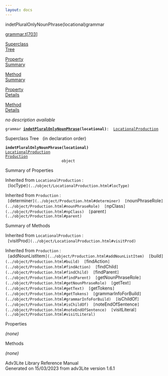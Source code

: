 ```yaml
---
layout: docs
---
```

<span class="title">indetPluralOnlyNounPhrase(locational)</span><span class="type">grammar</span>

[grammar.t](../file/grammar.t.html)\[[703](../source/grammar.t.html#703)\]

[Superclass  
Tree](#_SuperClassTree_)

[Property  
Summary](#_PropSummary_)

[Method  
Summary](#_MethodSummary_)

[Property  
Details](#_Properties_)

[Method  
Details](#_Methods_)



*no description available*

`grammar `**[`indetPluralOnlyNounPhrase`](../object/indetPluralOnlyNounPhrase.html)`(locational)`**` :   `[`LocationalProduction`](../object/LocationalProduction.html)



<span id="_SuperClassTree_"></span>



<span class="hdln">Superclass Tree</span>   (in declaration order)



**`indetPluralOnlyNounPhrase(locational)`**  
[`LocationalProduction`](../object/LocationalProduction.html)  
[`Production`](../object/Production.html)  
`                         object`  
<span id="_PropSummary_"></span>



<span class="hdln">Summary of Properties</span>  





Inherited from `LocationalProduction` :  
` [`locType`](../object/LocationalProduction.html#locType)  `

Inherited from `Production` :  
` [`determiner`](../object/Production.html#determiner)  [`nounPhraseRole`](../object/Production.html#nounPhraseRole)  [`npClass`](../object/Production.html#npClass)  [`parent`](../object/Production.html#parent)  `

<span id="_MethodSummary_"></span>



<span class="hdln">Summary of Methods</span>  





Inherited from `LocationalProduction` :  
` [`visitProd`](../object/LocationalProduction.html#visitProd)  `

Inherited from `Production` :  
` [`addNounListItem`](../object/Production.html#addNounListItem)  [`build`](../object/Production.html#build)  [`findAction`](../object/Production.html#findAction)  [`findChild`](../object/Production.html#findChild)  [`findParent`](../object/Production.html#findParent)  [`getNounPhraseRole`](../object/Production.html#getNounPhraseRole)  [`getText`](../object/Production.html#getText)  [`getTokens`](../object/Production.html#getTokens)  [`grammarInfoForBuild`](../object/Production.html#grammarInfoForBuild)  [`isChildOf`](../object/Production.html#isChildOf)  [`noteEndOfSentence`](../object/Production.html#noteEndOfSentence)  [`visitLiteral`](../object/Production.html#visitLiteral)  `

<span id="_Properties_"></span>



<span class="hdln">Properties</span>  



*(none)* <span id="_Methods_"></span>



<span class="hdln">Methods</span>  



*(none)*



Adv3Lite Library Reference Manual  
Generated on 15/03/2023 from adv3Lite version 1.6.1



